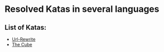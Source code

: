 # Resolved Katas in several languages

List of Katas:
---
* [Url-Rewrite](http://codingkata.org/katas/unit/url-rewrite)
* [The Cube](http://codingkata.org/katas/unit/cube)
